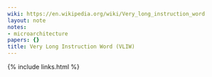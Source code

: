 ```yaml
---
wiki: https://en.wikipedia.org/wiki/Very_long_instruction_word
layout: note
notes:
- microarchitecture
papers: {}
title: Very Long Instruction Word (VLIW)
---
```

{% include links.html %}
